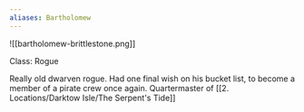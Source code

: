 ```yaml
---
aliases: Bartholomew
---
```

![[bartholomew-brittlestone.png]]

Class: Rogue

Really old dwarven rogue. Had one final wish on his bucket list, to become a member of a pirate crew once again. Quartermaster of [[2. Locations/Darktow Isle/The Serpent's Tide]]